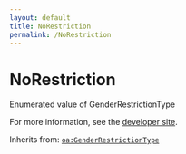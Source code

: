 ```yaml
---
layout: default
title: NoRestriction
permalink: /NoRestriction
---
```


# NoRestriction
Enumerated value of GenderRestrictionType

For more information, see the [developer site](https://developer.openactive.io/data-model/types/norestriction).

Inherits from: [`oa:GenderRestrictionType`](https://openactive.io/GenderRestrictionType)
